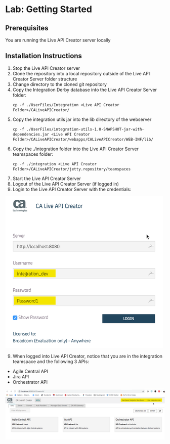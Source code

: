 # Lab: Getting Started

## Prerequisites
 You are running the Live API Creator server locally

## Installation Instructions
1.  Stop the Live API Creator server
2.  Clone the repository into a local repository outside of the Live API Creator Server folder structure
3.  Change directory to the cloned git repository
4.  Copy the Integration Derby database into the Live API Creator Server folder:
    ```
    cp -f ./UserFiles/Integration <Live API Creator Folder>/CALiveAPICreator/
    ```
5.  Copy the integration utils jar into the lib directory of the webserver
    ```
    cp -f ./UserFiles/integration-utils-1.0-SNAPSHOT-jar-with-dependencies.jar <Live API Creator Folder>/CALiveAPICreator/webapps/CALiveAPICreator/WEB-INF/lib/
    ```
5.  Copy the ./integration folder into the Live API Creator Server teamspaces folder:
     ```
     cp -f ./integration <Live API Creator Folder>/CALiveAPICreator/jetty.repository/teamspaces
     ```
6.  Start the Live API Creator Server
7.  Logout of the Live API Creator Server (if logged in)
8.  Login to the Live API Creator Server with the credentials:

![Alt Text](/images/login.png "CA Live API Creator Login")

9. When logged into Live API Creator, notice that you are in the integration teamspace and the following 3 APIs:
* Agile Central API
* Jira API
* Orchestrator API

![Alt Text](/images/apis.png "Integration Teamspaces")
